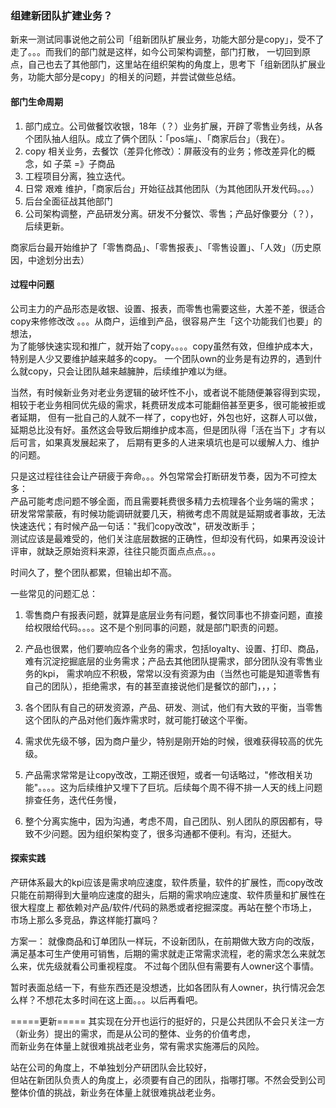 ### 组建新团队扩建业务？

新来一测试同事说他之前公司「组新团队扩展业务，功能大部分是copy」，受不了走了。。。而我们的部门就是这样，如今公司架构调整，部门打散，
一切回到原点，自己也去了其他部门，这里站在组织架构的角度上，思考下「组新团队扩展业务，功能大部分是copy」的相关的问题，并尝试做些总结。

#### 部门生命周期
1. 部门成立。公司做餐饮收银，18年（？）业务扩展，开辟了零售业务线，从各个团队抽人组队。成立了俩个团队：「pos端」、「商家后台」（我在）。
2. copy 相关业务，去餐饮（差异化修改）：屏蔽没有的业务；修改差异化的概念，如 子菜 =》子商品
3. 工程项目分离，独立迭代。
4. 日常 艰难 维护，「商家后台」开始征战其他团队（为其他团队开发代码。。。）
5. 后台全面征战其他部门
6. 公司架构调整，产品研发分离。研发不分餐饮、零售；产品好像要分（？），后续更新。

商家后台最开始维护了「零售商品」、「零售报表」、「零售设置」、「人效」（历史原因，中途划分出去）

#### 过程中问题

公司主力的产品形态是收银、设置、报表，而零售也需要这些，大差不差，很适合copy来修修改改 。。。从商户，运维到产品，很容易产生「这个功能我们也要」的想法，  
为了能够快速实现和推广，就开始了copy。。。。copy虽然有效，但维护成本大，特别是人少又要维护越来越多的copy。
一个团队own的业务是有边界的，遇到什么就copy，只会让团队越来越臃肿，后续维护难以为继。

当然，有时候新业务对老业务逻辑的破坏性不小，或者说不能随便兼容得到实现，相较于老业务相同优先级的需求，耗费研发成本可能翻倍甚至更多，很可能被拒或者延期，
但有一批自己的人就不一样了，copy也好，外包也好，这群人可以做，延期总比没有好。虽然这会导致后期维护成本高，但是团队得「活在当下」才有以后可言，如果真发展起来了，
后期有更多的人进来填坑也是可以缓解人力、维护的问题。

只是这过程往往会让产研疲于奔命。。。外包常常会打断研发节奏，因为不可控太多：  
产品可能考虑问题不够全面，而且需要耗费很多精力去梳理各个业务端的需求；  
研发常常蒙蔽，有时候功能调研就要几天，稍微考虑不周就是延期或者事故，无法快速迭代；有时候产品一句话："我们copy改改"，研发改断手；  
测试应该是最难受的，他们关注底层数据的正确性，但却没有代码，如果再没设计评审，就缺乏原始资料来源，往往只能页面点点点。。。  

时间久了，整个团队都累，但输出却不高。

一些常见的问题汇总：
1. 零售商户有报表问题，就算是底层业务有问题，餐饮同事也不排查问题，直接给权限给代码。。。。这不是个别同事的问题，就是部门职责的问题。

2. 产品也很累，他们要响应各个业务的需求，包括loyalty、设置、打印、商品，难有沉淀挖掘底层的业务需求；产品去其他团队提需求，部分团队没有零售业务的kpi，
需求响应不积极，常常以没有资源为由（当然也可能是知道零售有自己的团队），拒绝需求，有的甚至直接说他们是餐饮的部门，，，；

3. 各个团队有自己的研发资源，产品、研发、测试，他们有大致的平衡，当零售这个团队的产品对他们轰炸需求时，就可能打破这个平衡。

4. 需求优先级不够，因为商户量少，特别是刚开始的时候，很难获得较高的优先级。

5. 产品需求常常是让copy改改，工期还很短，或者一句话略过，"修改相关功能"。。。。这为后续维护又埋下了巨坑。后续每个周不得不排一人天的线上问题排查任务，迭代任务慢，

6. 整个分离实施中，因为沟通，考虑不周，自己团队、别人团队的原因都有，导致不少问题。因为组织架构变了，很多沟通都不便利。有沟，还挺大。

#### 探索实践
产研体系最大的kpi应该是需求响应速度，软件质量，软件的扩展性，而copy改改只能在前期得到大量响应速度的甜头，后期的需求响应速度、软件质量和扩展性在很大程度上
都依赖对产品/软件/代码的熟悉或者挖掘深度。再站在整个市场上，市场上那么多竞品，靠这样能打赢吗？

方案一：
就像商品和订单团队一样玩，不设新团队，在前期做大致方向的改版，满足基本可生产使用可销售，后期的需求就走正常需求流程，老的需求怎么来就怎么来，优先级就看公司重视程度。
不过每个团队但有需要有人owner这个事情。

暂时表面总结一下，有些东西还是没想透，比如各团队有人owner，执行情况会怎么样？不想花太多时间在这上面。。。以后再看吧。

=====更新=====
其实现在分开也运行的挺好的，只是公共团队不会只关注一方（新业务）提出的需求，而是从公司的整体、业务的价值考虑，  
而新业务在体量上就很难挑战老业务，常有需求实施滞后的风险。

站在公司的角度上，不单独划分产研团队会比较好，  
但站在新团队负责人的角度上，必须要有自己的团队，指哪打哪。不然会受到公司整体价值的挑战，新业务在体量上就很难挑战老业务。


